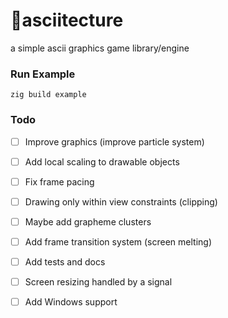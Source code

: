 # 🔺asciitecture
a simple ascii graphics game library/engine

### Run Example
```zig build example```

### Todo
- [ ] Improve graphics (improve particle system)
- [ ] Add local scaling to drawable objects
- [ ] Fix frame pacing
- [ ] Drawing only within view constraints (clipping)
- [ ] Maybe add grapheme clusters
- [ ] Add frame transition system (screen melting)
- [ ] Add tests and docs

- [ ] Screen resizing handled by a signal
- [ ] Add Windows support
